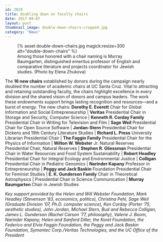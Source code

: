 ```yaml
---
id: 2829
title: Doubling down on faculty chairs
date: 2017-09-07
layout: post
thumbnail_image: double-down-chairs-cropped.jpg
category: "News"
---
```

<figure class="inline-image right">
{% asset double-down-chairs.jpg magick:resize=300 alt="double-down-chairs" %}<figcaption>Among those honored with a chair naming is Murray Baumgarten, distinguished emeritus professor of English and comparative literature and projects coordinator for Jewish studies. (Photo by Elena Zhukova)</figcaption></figure>

The **16 new chairs** established by donors during the campaign nearly doubled the number of academic chairs at UC Santa Cruz. Vital to attracting and retaining outstanding faculty, the chairs highlight excellence in every division and the shared vision of donors and campus leaders. The work these endowments support brings lasting recognition and resources—and a burst of energy. The new chairs: **Dorothy E. Everett** Chair for Global Information and Social Entrepreneurship | **Veritas** Presidential Chair in Storage and Security, Computer Science | **Kenneth R. Corday Family** Presidential Chair in Writing for Television and Film | **Sage Weil** Presidential Chair for Open Source Software | **Jordan-Stern** Presidential Chair for Dickens and 19th Century Literature Studies | **Richard L. Press** University Librarian Presidential Chair | **The Faggin Family** Presidential Chair for the Physics of Information | **Wilton W. Webster** Jr. Natural Reserves Presidential Chair, Natural Reserves | **Stephen R. Gliessman** Presidential Chair in Water Resources and Food System Sustainability | **Robert Headley** Presidential Chair for Integral Ecology and Environmental Justice | **Colligan** Presidential Chair in Pediatric Genomics | **Narinder Kapany** Professor in Entrepreneurship | **Peggy and Jack Baskin** Foundation Presidential Chair for Feminist Studies | **E. K. Gunderson Family** Chair in Theoretical Astrophysics | Presidential Chair in Science Communication | **Murray Baumgarten** Chair in Jewish Studies

_Key support provided by the Helen and Will Webster Foundation, Mark Headley (Stevenson ’83, economics, politics), Christina Pehl, Sage Weil (Graduate Division ’07, Ph.D. computer science), Ken Corday (Porter ’75, aesthetic studies), John Jordan, Michael Stern, Bud and Rebecca Colligan, James L. Gunderson (Rachel Carson ’77, philosophy), Valerie J. Boom, Narinder Kapany, Helen and Sanford Diller, the Koret Foundation, the Federico and Elvia Faggin Foundation, the Peggy and Jack Baskin Foundation, Symantec Corp./Veritas Technologies, and the UC Office of the President_
